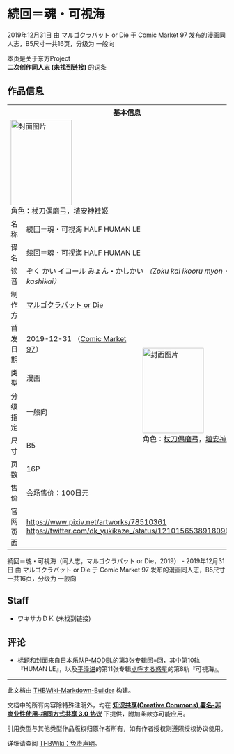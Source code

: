 # 続回＝魂・可視海

<!-- source html: G:\repos\THBWiki-Markdown-Builder\THBWikiMarkdown\Temp\main\6\6e\ns0%3A%E7%B6%9A%E5%9B%9E%EF%BC%9D%E9%AD%82%E3%83%BB%E5%8F%AF%E8%A6%96%E6%B5%B7.html -->

2019年12月31日 由 マルゴクラバット or Die 于 Comic Market 97 发布的漫画同人志，B5尺寸一共16页，分级为 一般向

本页是关于东方Project  
 **二次创作同人志 (未找到链接)** 的词条

## 作品信息

<table><tbody><tr><th colspan="3">基本信息</th></tr><tr><td class="cover-artwork-mobile" colspan="2"><a href="./文件-続回＝魂・可視海封面.jpg.md" class="image" title="封面图片"><img alt="封面图片" src="https://upload.thwiki.cc/thumb/5/54/%E7%B6%9A%E5%9B%9E%EF%BC%9D%E9%AD%82%E3%83%BB%E5%8F%AF%E8%A6%96%E6%B5%B7%E5%B0%81%E9%9D%A2.jpg/140px-%E7%B6%9A%E5%9B%9E%EF%BC%9D%E9%AD%82%E3%83%BB%E5%8F%AF%E8%A6%96%E6%B5%B7%E5%B0%81%E9%9D%A2.jpg" decoding="async" loading="lazy" width="140" height="196" srcset="https://upload.thwiki.cc/thumb/5/54/%E7%B6%9A%E5%9B%9E%EF%BC%9D%E9%AD%82%E3%83%BB%E5%8F%AF%E8%A6%96%E6%B5%B7%E5%B0%81%E9%9D%A2.jpg/210px-%E7%B6%9A%E5%9B%9E%EF%BC%9D%E9%AD%82%E3%83%BB%E5%8F%AF%E8%A6%96%E6%B5%B7%E5%B0%81%E9%9D%A2.jpg 1.5x, https://upload.thwiki.cc/thumb/5/54/%E7%B6%9A%E5%9B%9E%EF%BC%9D%E9%AD%82%E3%83%BB%E5%8F%AF%E8%A6%96%E6%B5%B7%E5%B0%81%E9%9D%A2.jpg/280px-%E7%B6%9A%E5%9B%9E%EF%BC%9D%E9%AD%82%E3%83%BB%E5%8F%AF%E8%A6%96%E6%B5%B7%E5%B0%81%E9%9D%A2.jpg 2x" data-file-width="608" data-file-height="850"></a><div class="cover-char">角色：<a href="./杖刀偶磨弓.md" title="杖刀偶磨弓">杖刀偶磨弓</a>，<a href="./埴安神袿姬.md" title="埴安神袿姬">埴安神袿姬</a></div></td>
</tr><tr><td class="label">名称</td><td colspan="2"> 続回＝魂・可視海 HALF HUMAN LE </td></tr><tr><td class="label">译名</td><td colspan="2"> 续回＝魂・可视海 HALF HUMAN LE </td></tr><tr><td class="label">读音</td><td colspan="2"> ぞく かい イコール みょん・かしかい <i>（Zoku kai ikooru myon・kashikai）</i> </td></tr><tr><td class="label">制作方</td><td><a href="./マルゴクラバット_or_Die.md" title="マルゴクラバット or Die">マルゴクラバット or Die</a></td><td class="cover-artwork" rowspan="7" style="min-width:196px;"><a href="./文件-続回＝魂・可視海封面.jpg.md" class="image" title="封面图片"><img alt="封面图片" src="https://upload.thwiki.cc/thumb/5/54/%E7%B6%9A%E5%9B%9E%EF%BC%9D%E9%AD%82%E3%83%BB%E5%8F%AF%E8%A6%96%E6%B5%B7%E5%B0%81%E9%9D%A2.jpg/140px-%E7%B6%9A%E5%9B%9E%EF%BC%9D%E9%AD%82%E3%83%BB%E5%8F%AF%E8%A6%96%E6%B5%B7%E5%B0%81%E9%9D%A2.jpg" decoding="async" loading="lazy" width="140" height="196" srcset="https://upload.thwiki.cc/thumb/5/54/%E7%B6%9A%E5%9B%9E%EF%BC%9D%E9%AD%82%E3%83%BB%E5%8F%AF%E8%A6%96%E6%B5%B7%E5%B0%81%E9%9D%A2.jpg/210px-%E7%B6%9A%E5%9B%9E%EF%BC%9D%E9%AD%82%E3%83%BB%E5%8F%AF%E8%A6%96%E6%B5%B7%E5%B0%81%E9%9D%A2.jpg 1.5x, https://upload.thwiki.cc/thumb/5/54/%E7%B6%9A%E5%9B%9E%EF%BC%9D%E9%AD%82%E3%83%BB%E5%8F%AF%E8%A6%96%E6%B5%B7%E5%B0%81%E9%9D%A2.jpg/280px-%E7%B6%9A%E5%9B%9E%EF%BC%9D%E9%AD%82%E3%83%BB%E5%8F%AF%E8%A6%96%E6%B5%B7%E5%B0%81%E9%9D%A2.jpg 2x" data-file-width="608" data-file-height="850"></a><div class="cover-char">角色：<a href="./杖刀偶磨弓.md" title="杖刀偶磨弓">杖刀偶磨弓</a>，<a href="./埴安神袿姬.md" title="埴安神袿姬">埴安神袿姬</a></div></td>
</tr><tr><td class="label">首发日期</td><td>2019-12-31&#160;（<a href="/展会作品列表?e=Comic+Market%2397">Comic Market 97</a>）</td></tr><tr><td class="label">类型</td><td>漫画</td></tr><tr><td class="label">分级指定</td><td>一般向</td></tr><tr><td class="label">尺寸</td><td>B5</td></tr><tr><td class="label">页数</td><td>16P</td></tr><tr><td class="label">售价</td><td>会场售价：100日元</td></tr>
<tr><td class="label">官网页面</td><td colspan="2"><a rel="nofollow" class="external free" href="https://www.pixiv.net/artworks/78510361">https://www.pixiv.net/artworks/78510361</a><br><a rel="nofollow" class="external free" href="https://twitter.com/dk_yukikaze_/status/1210156538918096902">https://twitter.com/dk_yukikaze_/status/1210156538918096902</a></td></tr></tbody></table>

続回＝魂・可視海（同人志，マルゴクラバット or Die，2019） - 2019年12月31日 由 マルゴクラバット or Die 于 Comic Market 97 发布的漫画同人志，B5尺寸一共16页，分级为 一般向

## Staff
- ワキサカＤＫ (未找到链接)


## 评论

- 标题和封面来自日本乐队[P-MODEL](https://zh.wikipedia.org/wiki/核P-MODEL)的第3张专辑[回=回](https://ja.wikipedia.org/wiki/回=回)，其中第10轨『HUMAN LE』，以及[平泽进](https://zh.wikipedia.org/wiki/平泽进)的第11张专辑[点呼する惑星](https://ja.wikipedia.org/wiki/点呼する惑星)的第8轨『可視海』。

  
  

  





---

此文档由 [THBWiki-Markdown-Builder](https://github.com/Delsin-Yu/THBWiki-Markdown-Builder) 构建。

文档中的所有内容除特殊注明外，均在 [**知识共享(Creative Commons) 署名-非商业性使用-相同方式共享 3.0 协议**](https://creativecommons.org/licenses/by-sa/3.0/deed.zh-hans) 下提供，附加条款亦可能应用。

引用类型与其他类型作品版权归原作者所有，如有作者授权则遵照授权协议使用。

详细请查阅 [THBWiki：免责声明](https://thbwiki.cc/THBWiki:%E5%85%8D%E8%B4%A3%E5%A3%B0%E6%98%8E)。

